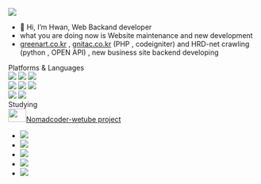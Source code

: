 <a href="mailto:mwwo88@gmail.com"><img src="https://img.shields.io/badge/mwwo88@gmail.com-EA4335?style=flat-square&logo=Gmail&logoColor=white"/></a>

- 👋 Hi, I’m Hwan, Web Backand developer
- what you are doing now 
is Website maintenance and new development
- <a href="https://greenart.co.kr" target="_blank">greenart.co.kr</a> , <a href="https://gnitac.co.kr" target="_blank">gnitac.co.kr</a> (PHP , codeigniter) and HRD-net crawling (python , OPEN API) , new business site backend developing

Platforms & Languages
<br/>
<img src="https://img.shields.io/badge/php_7.2-777BB4?style=flat-square&logo=php&logoColor=white"/>
<img src="https://img.shields.io/badge/asp--white"/>
<img src="https://img.shields.io/badge/python-3776AB?style=flat-square&logo=python&logoColor=white"/>
<br/>
<img src="https://img.shields.io/badge/Codeigniter-EF4223?style=flat-square&logo=codeigniter&logoColor=white"/>
<img src="https://img.shields.io/badge/Javascript-F7DF1E?style=flat-square&logo=javascript&logoColor=white"/>
<img src="https://img.shields.io/badge/Jquery-0769AD?style=flat-square&logo=Jquery&logoColor=white"/>
<br/>
<img src="https://img.shields.io/badge/Mysql-4479A1?style=flat-square&logo=mysql&logoColor=white"/>
<img src="https://img.shields.io/badge/Mssql-CC2927?style=flat-square&logo=microsoftsqlserver&logoColor=white"/>
<br/>
Studying
<br/>
<a href="https://nomadcoders.co/wetube" target="_blank"><img src="https://nomadcoders.co/m.svg" style="width: 36px;height: 27;"/>Nomadcoder-wetube project</a>
<br/>
- <img src="https://img.shields.io/badge/node.js-339933?style=flat-square&logo=nodedotjs&logoColor=white"/>
- <img src="https://img.shields.io/badge/pug-A86454?style=flat-square&logo=pug&logoColor=white"/>
- <img src="https://img.shields.io/badge/mongodb-47A248?style=flat-square&logo=mongodb&logoColor=white"/>
- <img src="https://img.shields.io/badge/Babel-F9DC3E?style=flat-square&logo=babel&logoColor=white"/>
- <img src="https://img.shields.io/badge/express-000000?style=flat-square&logo=express&logoColor=white"/>
